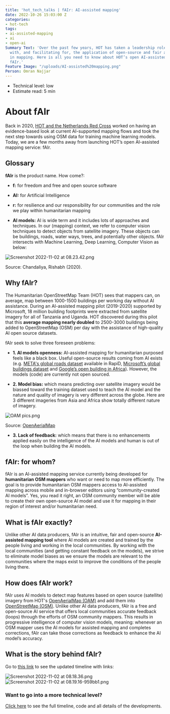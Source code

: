```yaml
---
title: 'hot_tech_talks | fAIr: AI-assisted mapping'
date: 2022-10-26 15:03:00 Z
categories:
- hot-tech
tags:
- ai-assisted-mapping
- ai
- open-ai
Summary Text: 'Over the past few years, HOT has taken a leadership role in experimenting
  with, and facilitating for, the application of open-source and fair artificial intelligence
  in mapping. Here is all you need to know about HOT’s open AI-assisted mapping service:
  fAIr.'
Feature Image: "/uploads/AI-assisted%20mapping.png"
Person: Omran Najjar
---
```


* Technical level: low
* Estimate read: 5 min

# About fAIr

Back in 2020, [HOT and the Netherlands Red Cross](https://www.hotosm.org/projects/reseach-on-mapping-with-machine-learning/) worked on having an evidence-based look at current AI-supported mapping flows and took the next step towards using OSM data for training machine learning models. Today, we are a few months away from launching HOT’s open AI-assisted mapping service: fAIr.

## Glossary

**fAIr** is the product name. How come?: 

* **f:** for freedom and free and open source software 
* **AI:** for Artificial Intelligence 
* **r:** for resilience and our responsibility for our communities and the role we play within humanitarian mapping 


* **AI models:** AI is wide term and it includes lots of approaches and techniques. In our (mapping) context, we refer to computer vision techniques to detect objects from satellite imagery. These objects can be buildings, roads, water ways, trees, and potentially other objects.
fAIr intersects with Machine Learning, Deep Learning, Computer Vision as below:

![Screenshot 2022-11-02 at 08.23.42.png](/uploads/Screenshot%202022-11-02%20at%2008.23.42.png)

Source: Chandaliya, Rishabh (2020).

## Why fAIr? 
The Humanitarian OpenStreetMap Team (HOT) sees that mappers can, on average, map between 1000-1500 buildings per working day without AI assistance. During an AI-assisted mapping pilot (2019-2020) supported by Microsoft, 18 million building footprints were extracted from satellite imagery for all of Tanzania and Uganda. HOT discovered during this pilot that this **average mapping nearly doubled** to 2500-3000 buildings being added to OpenStreetMap (OSM) per day with the assistance of high-quality AI open source datasets. 

fAIr seek to solve three foreseen problems:

* **1. AI models openness:** AI-assisted mapping for humanitarian purposed feels like a black box. Useful open-source results coming from AI exists (e.g. [META's global roads dataset](https://mapwith.ai/) available in RapiD, [Microsoft’s global buildings dataset](https://github.com/microsoft/GlobalMLBuildingFootprints) and [Google’s open building in Africa](https://sites.research.google/open-buildings/)). However, the models (code) are currently not open sourced.

* **2. Model bias:** which means predicting over satellite imagery would be biassed toward the training dataset used to teach the AI model and the nature and quality of imagery is very different across the globe.
Here are 3 different imageries from Asia and Africa show totally different nature of imagery.

![OAM pics.png](/uploads/OAM%20pics.png)

Source: [OpenAerialMap](https://openaerialmap.org/)

* **3. Lack of feedback:** which means that there is no enhancements applied easily on the intelligence of the AI models and human is out of the loop when building the AI models.

## fAIr: for whom?
fAIr is an AI-assisted mapping service currently being developed for **humanitarian OSM mappers** who want or need to map more efficiently. The goal is to provide humanitarian OSM mappers access to AI-assisted mapping across mobile and in-browser editors using “community-created AI models”. Yes, you read it right, an OSM community member will be able to create their own open-source AI model and use it for mapping in their region of interest and/or humanitarian need.

## What is fAIr exactly?
Unlike other AI data producers, fAIr is an intuitive, fair and open-source **AI-assisted mapping tool** where AI models are created and trained by the people living and working in the local communities. By working with the local communities (and getting constant feedback on the models), we strive to eliminate model biases as we ensure the models are relevant to the communities where the maps exist to improve the conditions of the people living there. 

## How does fAIr work?
fAIr uses AI models to detect map features based on open source (satellite) imagery from HOT's [OpenAerialMap (OAM)](https://openaerialmap.org/) and add them into [OpenStreetMap (OSM)](https://openstreetmap.org/). Unlike other AI data producers, fAIr is a free and open-source AI service that offers local communities accurate feedback (loops) through the efforts of OSM community mappers. This results in progressive intelligence of computer vision models, meaning: whenever an OSM mapper uses the AI models for assisted mapping and completes corrections, fAIr can take those corrections as feedback to enhance the AI model’s accuracy. 

## What is the story behind fAIr?
Go to [this link](https://docs.google.com/presentation/d/1kR2Gezh3yOhEZBSjtoJR37rJ1JX9Q3m6T43BO55puIU/edit?usp=sharing) to see the updated timeline with links: 

![Screenshot 2022-11-02 at 08.18.36.png](/uploads/Screenshot%202022-11-02%20at%2008.18.36.png)
![Screenshot 2022-11-02 at 08.19.16-959bb1.png](/uploads/Screenshot%202022-11-02%20at%2008.19.16-959bb1.png)

### Want to go into a more technical level?
[Click here](https://docs.google.com/presentation/d/1kR2Gezh3yOhEZBSjtoJR37rJ1JX9Q3m6T43BO55puIU/edit?usp=sharing) to see the full timeline, code and all details of the developments. 